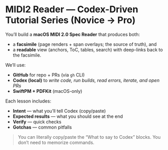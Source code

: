 # MIDI2 Reader — Codex-Driven Tutorial Series (Novice → Pro)

You’ll build a **macOS MIDI 2.0 Spec Reader** that produces both:
- a **facsimile** (page renders + span overlays; the source of truth), and
- a **readable** view (anchors, ToC, tables, search) with deep-links back to the facsimile.

We’ll use:
- **GitHub** for repo + PRs (via `gh` CLI)
- **Codex (local)** to *write code, run builds, read errors, iterate, and open PRs*
- **SwiftPM + PDFKit** (macOS-only)

Each lesson includes:
- **Intent** — what you’ll tell Codex (copy/paste)
- **Expected results** — what you should see at the end
- **Verify** — quick checks
- **Gotchas** — common pitfalls

> You can literally copy/paste the “What to say to Codex” blocks. You don’t need to memorize commands.
